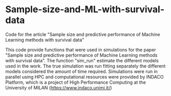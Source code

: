 # Sample-size-and-ML-with-survival-data
Code for the article "Sample size and predictive performance of Machine Learning methods with survival data"

This code provide functions that were used in simulations for the paper "Sample size and predictive performance of Machine Learning methods with survival data". 
The function "sim_run" estimate the different models used in the work.
The true simulation was run fitting separately the different models considered the amount of time required.
Simulations were run in parallel using HPC and computational resources were provided by INDACO Platform, 
which is a project of High Performance Computing at the University of MILAN (https://www.indaco.unimi.it/)

